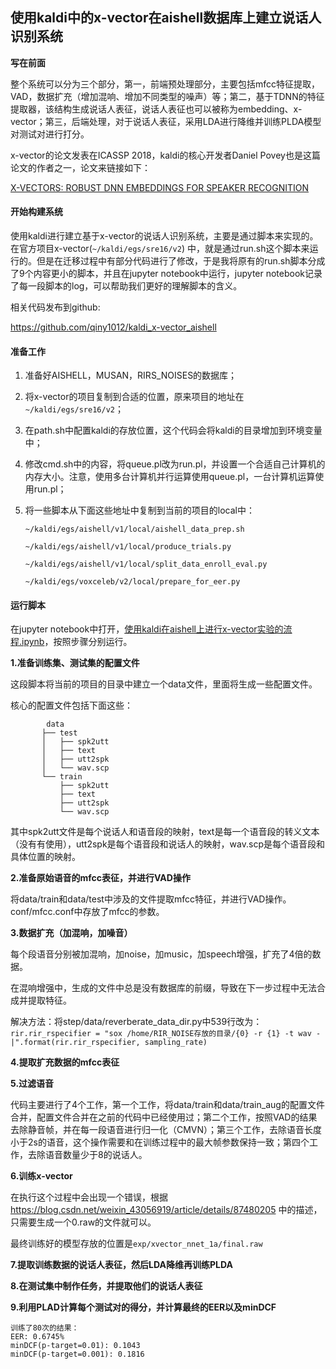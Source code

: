## 使用kaldi中的x-vector在aishell数据库上建立说话人识别系统

**写在前面**

整个系统可以分为三个部分，第一，前端预处理部分，主要包括mfcc特征提取，VAD，数据扩充（增加混响、增加不同类型的噪声）等；第二，基于TDNN的特征提取器，该结构生成说话人表征，说话人表征也可以被称为embedding、x-vector；第三，后端处理，对于说话人表征，采用LDA进行降维并训练PLDA模型对测试对进行打分。

x-vector的论文发表在ICASSP 2018，kaldi的核心开发者Daniel Povey也是这篇论文的作者之一，论文来链接如下：

[X-VECTORS: ROBUST DNN EMBEDDINGS FOR SPEAKER RECOGNITION](https://ieeexplore.ieee.org/document/8461375)

#### 开始构建系统

使用kaldi进行建立基于x-vector的说话人识别系统，主要是通过脚本来实现的。在官方项目x-vector(`~/kaldi/egs/sre16/v2`) 中，就是通过run.sh这个脚本来运行的。但是在迁移过程中有部分代码进行了修改，于是我将原有的run.sh脚本分成了9个内容更小的脚本，并且在jupyter notebook中运行，jupyter notebook记录了每一段脚本的log，可以帮助我们更好的理解脚本的含义。

相关代码发布到github:

https://github.com/qiny1012/kaldi_x-vector_aishell

#### 准备工作

1. 准备好AISHELL，MUSAN，RIRS_NOISES的数据库；

2. 将x-vector的项目复制到合适的位置，原来项目的地址在`~/kaldi/egs/sre16/v2`；

3. 在path.sh中配置kaldi的存放位置，这个代码会将kaldi的目录增加到环境变量中；

4. 修改cmd.sh中的内容，将queue.pl改为run.pl，并设置一个合适自己计算机的内存大小。注意，使用多台计算机并行运算使用queue.pl，一台计算机运算使用run.pl；

5. 将一些脚本从下面这些地址中复制到当前的项目的local中：

   `~/kaldi/egs/aishell/v1/local/aishell_data_prep.sh`     

   `~/kaldi/egs/aishell/v1/local/produce_trials.py`  

   `~/kaldi/egs/aishell/v1/local/split_data_enroll_eval.py`  

   `~/kaldi/egs/voxceleb/v2/local/prepare_for_eer.py`  

#### 运行脚本

在jupyter notebook中打开，[使用kaldi在aishell上进行x-vector实验的流程.ipynb](https://github.com/qiny1012/kaldi_x-vector_aishell/blob/master/%E4%BD%BF%E7%94%A8kaldi%E5%9C%A8aishell%E4%B8%8A%E8%BF%9B%E8%A1%8Cx-vector%E5%AE%9E%E9%AA%8C%E7%9A%84%E6%B5%81%E7%A8%8B.ipynb)，按照步骤分别运行。

**1.准备训练集、测试集的配置文件**

这段脚本将当前的项目的目录中建立一个data文件，里面将生成一些配置文件。

核心的配置文件包括下面这些：

```
	    data
​		├── test
​		│   ├── spk2utt
​		│   ├── text
​		│   ├── utt2spk
​		│   └── wav.scp
​		└── train
​    		├── spk2utt
​    		├── text
​    		├── utt2spk
​    		└── wav.scp
```

其中spk2utt文件是每个说话人和语音段的映射，text是每一个语音段的转义文本（没有有使用），utt2spk是每个语音段和说话人的映射，wav.scp是每个语音段和具体位置的映射。

**2.准备原始语音的mfcc表征，并进行VAD操作**

将data/train和data/test中涉及的文件提取mfcc特征，并进行VAD操作。conf/mfcc.conf中存放了mfcc的参数。

**3.数据扩充（加混响，加噪音）**

每个段语音分别被加混响，加noise，加music，加speech增强，扩充了4倍的数据。

在混响增强中，生成的文件中总是没有数据库的前缀，导致在下一步过程中无法合成并提取特征。

解决方法：将step/data/reverberate_data_dir.py中539行改为：`rir.rir_rspecifier = "sox /home/RIR_NOISE存放的目录/{0} -r {1} -t wav - |".format(rir.rir_rspecifier, sampling_rate)`

**4.提取扩充数据的mfcc表征**

**5.过滤语音**

代码主要进行了4个工作，第一个工作，将data/train和data/train_aug的配置文件合并，配置文件合并在之前的代码中已经使用过；第二个工作，按照VAD的结果去除静音帧，并在每一段语音进行归一化（CMVN）；第三个工作，去除语音长度小于2s的语音，这个操作需要和在训练过程中的最大帧参数保持一致；第四个工作，去除语音数量少于8的说话人。

**6.训练x-vector**

在执行这个过程中会出现一个错误，根据 https://blog.csdn.net/weixin_43056919/article/details/87480205 中的描述，只需要生成一个0.raw的文件就可以。

最终训练好的模型存放的位置是`exp/xvector_nnet_1a/final.raw`

**7.提取训练数据的说话人表征，然后LDA降维再训练PLDA**

**8.在测试集中制作任务，并提取他们的说话人表征**

**9.利用PLAD计算每个测试对的得分，并计算最终的EER以及minDCF**

```
训练了80次的结果：
EER: 0.6745%
minDCF(p-target=0.01): 0.1043
minDCF(p-target=0.001): 0.1816
```